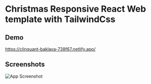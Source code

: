 
# Christmas Responsive React Web template with TailwindCss





## Demo

https://clinquant-baklava-738f67.netlify.app/



## Screenshots

![App Screenshot](https://res.cloudinary.com/djyds30xg/image/upload/v1689672694/Screenshot_2023-07-18_at_15-30-56_Responsive_Chrismas_Web_Template_By_Greatkhanjoy_giabcp.png)

